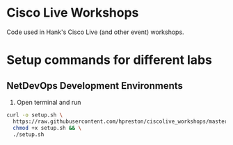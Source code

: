 # Cisco Live Workshops
Code used in Hank's Cisco Live (and other event) workshops.  

# Setup commands for different labs
## NetDevOps Development Environments 

1. Open terminal and run

```bash
curl -o setup.sh \
  https://raw.githubusercontent.com/hpreston/ciscolive_workshops/master/netdevops-devenv/setup.sh && \
  chmod +x setup.sh && \
  ./setup.sh
```
